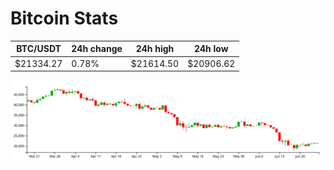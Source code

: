 # Bitcoin Stats

BTC/USDT|24h change|24h high|24h low|
|---|---|---|---|
|$21334.27|0.78%|$21614.50|$20906.62|

<img src="./chart.svg">
